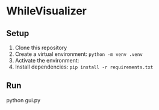 # WhileVisualizer

## Setup

1. Clone this repository
2. Create a virtual environment: `python -m venv .venv`
3. Activate the environment:
4. Install dependencies: `pip install -r requirements.txt`

## Run

python gui.py